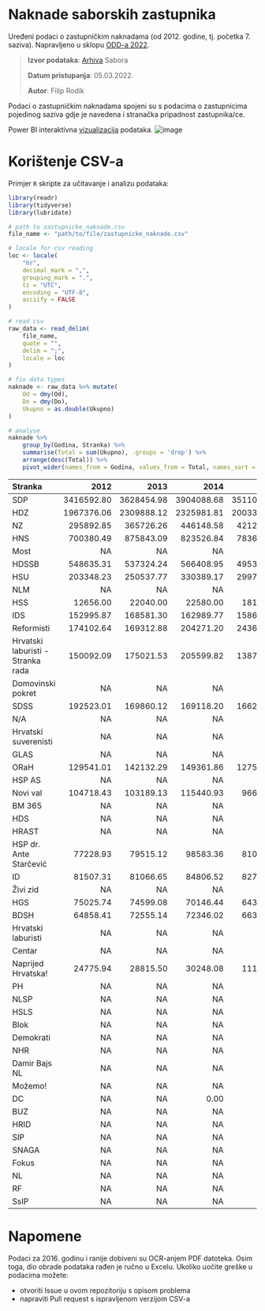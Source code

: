 # Naknade saborskih zastupnika
Uređeni podaci o zastupničkim naknadama (od 2012. godine, tj. početka 7. saziva). Napravljeno u sklopu [ODD-a 2022](http://odd.codeforcroatia.org/konferencija/).

> **Izvor podataka**: [Arhiva](https://www.sabor.hr/hr/press/javnost-rada/arhiva) Sabora 
> 
> **Datum pristupanja**: 05.03.2022.
> 
> **Autor**: Filip Rodik

Podaci o zastupničkim naknadama spojeni su s podacima o zastupnicima pojedinog saziva gdje je navedena i stranačka pripadnost zastupnika/ce.

Power BI interaktivna [vizualizacija](https://app.powerbi.com/view?r=eyJrIjoiMzgxYjMxNTQtYWQ4NS00ZTE2LTg5N2ItMTA2NzQ2MTAyYzZlIiwidCI6IjkyNDIxZWUzLTAzNDgtNGUyNC04ODgwLTAxNzhkMmViNTI1ZiIsImMiOjh9) podataka.
![image](https://user-images.githubusercontent.com/4228472/156898631-d2790637-1704-471b-8ed7-00642056ec2c.png)

# Korištenje CSV-a 


Primjer `R` skripte za učitavanje i analizu podataka:
``` r
library(readr)
library(tidyverse)
library(lubridate)

# path to zastupnicke_naknade.csv
file_name <- "path/to/file/zastupnicke_naknade.csv"

# locale for csv reading
loc <- locale(
    "hr",
    decimal_mark = ",",
    grouping_mark = ".",
    tz = "UTC",
    encoding = "UTF-8",
    asciify = FALSE
)

# read csv
raw_data <- read_delim(
    file_name, 
    quote = "", 
    delim = ";",
    locale = loc
) 

# fix data types
naknade <- raw_data %>% mutate(
    Od = dmy(Od),
    Do = dmy(Do),
    Ukupno = as.double(Ukupno)
)

# analyse
naknade %>% 
    group_by(Godina, Stranka) %>% 
    summarise(Total = sum(Ukupno), .groups = 'drop') %>% 
    arrange(desc(Total)) %>% 
    pivot_wider(names_from = Godina, values_from = Total, names_sort = TRUE) %>% 
``` 

|Stranka                           |       2012|       2013|       2014|       2015|       2016|       2017|       2018|       2019|       2020|       2021|
|:---------------------------------|----------:|----------:|----------:|----------:|----------:|----------:|----------:|----------:|----------:|----------:|
|SDP                               | 3416592.80| 3628454.98| 3904088.68| 3511019.84| 1660442.43| 1720836.85| 1737254.32| 1675747.91|  831301.91|  709821.06|
|HDZ                               | 1967376.06| 2309888.12| 2325981.81| 2003366.94| 2412937.05| 3485318.21| 3728200.65| 3653970.30| 2355146.45| 3297660.78|
|NZ                                |  295892.85|  365726.26|  446148.58|  421263.73|  467959.30|  754315.92|  870020.71|  820631.16|  707914.67| 1200613.50|
|HNS                               |  700380.49|  875843.09|  823526.84|  783679.14|  217033.87|  193451.39|  242889.85|  236160.36|  101045.33|   26559.00|
|Most                              |         NA|         NA|         NA|         NA|  676180.22|  734657.41|  521490.18|  546758.44|  410792.81|  373478.32|
|HDSSB                             |  548635.31|  537324.24|  566408.95|  495333.03|  119040.06|   80123.87|   89359.11|   80893.40|   38000.43|         NA|
|HSU                               |  203348.23|  250537.77|  330389.17|  299719.57|  153639.49|  173174.13|  173988.68|  170176.74|  101399.68|   99094.65|
|NLM                               |         NA|         NA|         NA|         NA|   22047.60|  139191.08|  238540.35|  267233.30|  122745.39|         NA|
|HSS                               |   12656.00|   22040.00|   22580.00|   18160.00|   77182.52|  201970.16|  254082.12|  255924.69|  134201.92|   58966.65|
|IDS                               |  152995.87|  168581.30|  162989.77|  158617.11|  100460.65|  167216.47|  169718.35|  247746.83|  204872.13|  246796.90|
|Reformisti                        |  174102.64|  169312.88|  204271.20|  243665.41|   40856.19|       0.00|       0.00|       0.00|    4875.00|   31771.94|
|Hrvatski laburisti - Stranka rada |  150092.09|  175021.53|  205599.82|  138743.04|         NA|         NA|         NA|         NA|         NA|         NA|
|Domovinski pokret                 |         NA|         NA|         NA|         NA|         NA|         NA|         NA|         NA|   50574.79|  202252.78|
|SDSS                              |  192523.01|  169860.12|  169118.20|  166240.83|   65989.19|  105615.25|   91051.02|   99400.86|  121458.99|  190872.72|
|N/A                               |         NA|         NA|         NA|         NA|         NA|         NA|         NA|         NA|   72199.89|  176751.90|
|Hrvatski suverenisti              |         NA|         NA|         NA|         NA|         NA|         NA|         NA|         NA|   50627.88|  168880.07|
|GLAS                              |         NA|         NA|         NA|         NA|   20845.21|  133553.78|  144659.43|  156168.53|   34307.83|       0.00|
|ORaH                              |  129541.01|  142132.29|  149361.86|  127560.59|         NA|         NA|         NA|         NA|         NA|         NA|
|HSP AS                            |         NA|         NA|         NA|         NA|  123944.86|         NA|         NA|         NA|         NA|         NA|
|Novi val                          |  104718.43|  103189.13|  115440.93|   96634.30|         NA|         NA|         NA|         NA|         NA|         NA|
|BM 365                            |         NA|         NA|         NA|         NA|   21978.06|  106560.48|  113056.34|  107929.23|   53218.97|         NA|
|HDS                               |         NA|         NA|         NA|         NA|   66515.00|  103136.10|  104966.63|   94617.13|   60567.45|   42642.00|
|HRAST                             |         NA|         NA|         NA|         NA|   66221.38|  100452.62|   99708.53|   98844.25|   48554.34|         NA|
|HSP dr. Ante Starčević            |   77228.93|   79515.12|   98583.36|   81053.00|         NA|         NA|         NA|         NA|         NA|         NA|
|ID                                |   81507.31|   81066.65|   84806.52|   82711.61|         NA|         NA|         NA|         NA|         NA|         NA|
|Živi zid                          |         NA|         NA|         NA|         NA|    5721.81|   75862.00|   59723.57|   43175.22|   12500.00|         NA|
|HGS                               |   75025.74|   74599.08|   70146.44|   64386.94|         NA|         NA|         NA|         NA|         NA|         NA|
|BDSH                              |   64858.41|   72555.14|   72346.02|   66338.98|         NA|         NA|         NA|         NA|         NA|         NA|
|Hrvatski laburisti                |         NA|         NA|         NA|         NA|   51947.23|         NA|         NA|         NA|         NA|         NA|
|Centar                            |         NA|         NA|         NA|         NA|         NA|         NA|         NA|         NA|    4668.83|   44730.75|
|Naprijed Hrvatska!                |   24775.94|   28815.50|   30248.08|   11154.27|         NA|         NA|         NA|         NA|         NA|         NA|
|PH                                |         NA|         NA|         NA|         NA|   28261.00|       0.00|       0.00|       0.00|       0.00|         NA|
|NLSP                              |         NA|         NA|         NA|         NA|   14020.64|         NA|         NA|         NA|         NA|         NA|
|HSLS                              |         NA|         NA|         NA|         NA|   12940.00|       0.00|       0.00|       0.00|    5403.78|    9741.22|
|Blok                              |         NA|         NA|         NA|         NA|    2700.00|    3296.36|    8308.75|    2107.25|       0.00|       0.00|
|Demokrati                         |         NA|         NA|         NA|         NA|       0.00|    6280.26|       0.00|       0.00|       0.00|         NA|
|NHR                               |         NA|         NA|         NA|         NA|    3975.00|       0.00|    3326.00|       0.00|       0.00|         NA|
|Damir Bajs NL                     |         NA|         NA|         NA|         NA|         NA|         NA|         NA|         NA|         NA|    1760.00|
|Možemo!                           |         NA|         NA|         NA|         NA|         NA|         NA|         NA|         NA|       0.00|    1088.69|
|DC                                |         NA|         NA|       0.00|       0.00|         NA|         NA|         NA|         NA|         NA|         NA|
|BUZ                               |         NA|         NA|         NA|         NA|       0.00|         NA|         NA|         NA|         NA|         NA|
|HRID                              |         NA|         NA|         NA|         NA|       0.00|         NA|         NA|         NA|         NA|         NA|
|SIP                               |         NA|         NA|         NA|         NA|       0.00|       0.00|       0.00|       0.00|       0.00|         NA|
|SNAGA                             |         NA|         NA|         NA|         NA|       0.00|       0.00|       0.00|       0.00|       0.00|         NA|
|Fokus                             |         NA|         NA|         NA|         NA|         NA|         NA|         NA|         NA|       0.00|       0.00|
|NL                                |         NA|         NA|         NA|         NA|         NA|         NA|         NA|         NA|       0.00|       0.00|
|RF                                |         NA|         NA|         NA|         NA|         NA|         NA|         NA|         NA|       0.00|       0.00|
|SsIP                              |         NA|         NA|         NA|         NA|         NA|         NA|         NA|         NA|       0.00|       0.00|

# Napomene
Podaci za 2016. godinu i ranije dobiveni su OCR-anjem PDF datoteka. Osim toga, dio obrade podataka rađen je ručno u Excelu. Ukoliko uočite greške u podacima možete:
- otvoriti Issue u ovom repozitoriju s opisom problema
- napraviti Pull request s ispravljenom verzijom CSV-a
